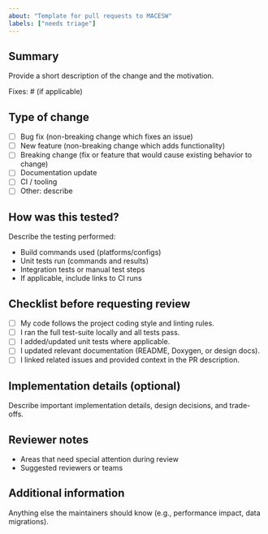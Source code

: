 ```yaml
---
about: "Template for pull requests to MACESW"
labels: ["needs triage"]
---
```


## Summary
Provide a short description of the change and the motivation.

Fixes: #<issue-number> (if applicable)

## Type of change
- [ ] Bug fix (non-breaking change which fixes an issue)
- [ ] New feature (non-breaking change which adds functionality)
- [ ] Breaking change (fix or feature that would cause existing behavior to change)
- [ ] Documentation update
- [ ] CI / tooling
- [ ] Other: describe

## How was this tested?
Describe the testing performed:
- Build commands used (platforms/configs)
- Unit tests run (commands and results)
- Integration tests or manual test steps
- If applicable, include links to CI runs

## Checklist before requesting review
- [ ] My code follows the project coding style and linting rules.
- [ ] I ran the full test-suite locally and all tests pass.
- [ ] I added/updated unit tests where applicable.
- [ ] I updated relevant documentation (README, Doxygen, or design docs).
- [ ] I linked related issues and provided context in the PR description.

## Implementation details (optional)
Describe important implementation details, design decisions, and trade-offs.

## Reviewer notes
- Areas that need special attention during review
- Suggested reviewers or teams

## Additional information
Anything else the maintainers should know (e.g., performance impact, data migrations).

